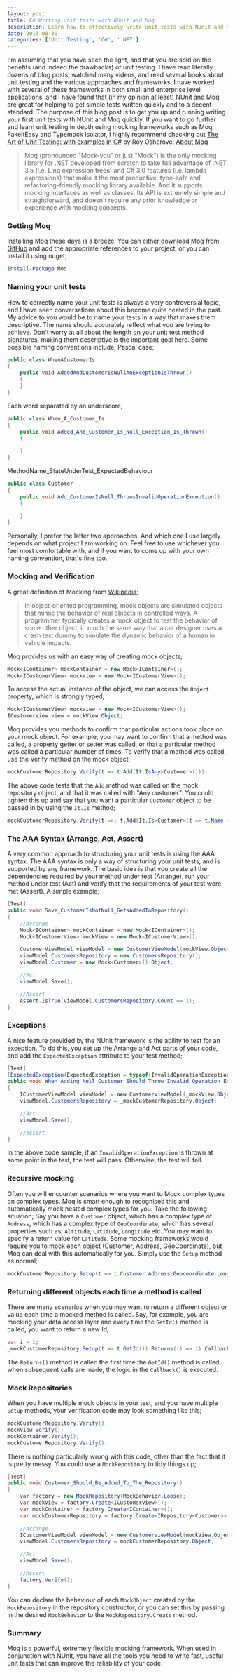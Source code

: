 ```yaml
---
layout: post
title: C# Writing unit tests with NUnit and Moq
description: Learn how to effectively write unit tests with NUnit and Moq. This tutorial covers getting started, naming conventions, best practices and more.
date: 2013-08-30
categories: ['Unit Testing', 'C#', '.NET']
---
```


I'm assuming that you have seen the light, and that you are sold on the benefits (and indeed the drawbacks) of unit testing. I have read literally dozens of blog posts, watched many videos, and read several books about unit testing and the various approaches and frameworks. I have worked with several of these frameworks in both small and enterprise level applications, and I have found that (in my opinion at least) NUnit and Moq are great for helping to get simple tests written quickly and to a decent standard. The purpose of this blog post is to get you up and running writing your first unit tests with NUnit and Moq quickly. If you want to go further and learn unit testing in depth using mocking frameworks such as Moq, FakeItEasy and Typemock Isolator, I highly recommend checking out [The Art of Unit Testing: with examples in C#](http://www.amazon.co.uk/gp/product/1617290890/ref=as_li_tf_tl?ie=UTF8&camp=1634&creative=6738&creativeASIN=1617290890&linkCode=as2&tag=jprecom-21) by Roy Osherove. [About Moq](https://code.google.com/p/moq/ 'Moq')

> Moq (pronounced "Mock-you" or just "Mock") is the only mocking library for .NET developed from scratch to take full advantage of .NET 3.5 (i.e. Linq expression trees) and C# 3.0 features (i.e. lambda expressions) that make it the most productive, type-safe and refactoring-friendly mocking library available. And it supports mocking interfaces as well as classes. Its API is extremely simple and straightforward, and doesn't require any prior knowledge or experience with mocking concepts.

### Getting Moq

Installing Moq these days is a breeze. You can either [download Moq from GitHub](https://github.com/Moq/moq4 'Moq on GitHub') and add the appropriate references to your project, or you can install it using nuget;

```powershell
Install-Package Moq
```

### Naming your unit tests

How to correctly name your unit tests is always a very controversial topic, and I have seen conversations about this become quite heated in the past. My advice to you would be to name your tests in a way that makes them descriptive. The name should accurately reflect what you are trying to achieve. Don't worry at all about the length on your unit test method signatures, making them descriptive is the important goal here. Some possible naming conventions include; Pascal case;

```csharp
public class WhenACustomerIs
{
    public void AddedAndCustomerIsNullAnExceptionIsThrown()
    {
    }
}
```

Each word separated by an underscore;

```csharp
public class When_A_Customer_Is
{
    public void Added_And_Customer_Is_Null_Exception_Is_Thrown()
    {

    }
}
```

MethodName_StateUnderTest_ExpectedBehaviour

```csharp
public class Customer
{
    public void Add_CustomerIsNull_ThrowsInvalidOperationException()
    {

    }
}
```

Personally, I prefer the latter two approaches. And which one I use largely depends on what project I am working on. Feel free to use whichever you feel most comfortable with, and if you want to come up with your own naming convention, that's fine too.

### Mocking and Verification

A great definition of Mocking from [Wikipedia](http://en.wikipedia.org/wiki/Mock_object 'Mock Object');

> In object-oriented programming, mock objects are simulated objects that mimic the behavior of real objects in controlled ways. A programmer typically creates a mock object to test the behavior of some other object, in much the same way that a car designer uses a crash test dummy to simulate the dynamic behavior of a human in vehicle impacts.

Moq provides us with an easy way of creating mock objects;

```csharp
Mock<IContainer> mockContainer = new Mock<IContainer>();
Mock<ICustomerView> mockView = new Mock<ICustomerView>();
```

To access the actual instance of the object, we can access the `Object` property, which is strongly typed;

```csharp
Mock<ICustomerView> mockView = new Mock<ICustomerView>();
ICustomerView view = mockView.Object;
```

Moq provides you methods to confirm that particular actions took place on your mock object. For example, you may want to confirm that a method was called, a property getter or setter was called, or that a particular method was called a particular number of times. To verify that a method was called, use the Verify method on the mock object;

```csharp
mockCustomerRepository.Verify(t => t.Add(It.IsAny<Customer>()));
```

The above code tests that the `Add` method was called on the mock repository object, and that it was called with "Any customer". You could tighten this up and say that you want a particular `Customer` object to be passed in by using the `It.Is` method;

```csharp
mockCustomerRepository.Verify(t =>; t.Add(It.Is<Customer>(t => t.Name == "Jon")));
```

### The AAA Syntax (Arrange, Act, Assert)

A very common approach to structuring your unit tests is using the AAA syntax. The AAA syntax is only a way of structuring your unit tests, and is supported by any framework. The basic idea is that you create all the dependencies required by your method under test (Arrange), run your method under test (Act) and verify that the requirements of your test were met (Assert). A simple example;

```csharp
[Test]
public void Save_CustomerIsNotNull_GetsAddedToRepository()
{
    //Arrange
    Mock<IContainer> mockContainer = new Mock<IContainer>();
    Mock<ICustomerView> mockView = new Mock<ICustomerView>();

    CustomerViewModel viewModel = new CustomerViewModel(mockView.Object, mockContainer.Object);
    viewModel.CustomersRepository = new CustomersRepository();
    viewModel.Customer = new Mock<Customer>().Object;

    //Act
    viewModel.Save();

    //Assert
    Assert.IsTrue(viewModel.CustomersRepository.Count == 1);
}
```

### Exceptions

A nice feature provided by the NUnit framework is the ability to test for an exception. To do this, you set up the Arrange and Act parts of your code, and add the `ExpectedException` attribute to your test method;

```csharp
[Test]
[ExpectedException(ExpectedException = typeof(InvalidOperationException))]
public void When_Adding_Null_Customer_Should_Throw_Invalid_Operation_Exception()
{
    ICustomerViewModel viewModel = new CustomerViewModel(_mockView.Object, _mockContainer.Object);
    viewModel.CustomersRepository = _mockCustomerRepository.Object;

    //Act
    viewModel.Save();

    //Assert
}
```

In the above code sample, if an `InvalidOperationException` is thrown at some point in the test, the test will pass. Otherwise, the test will fail.

### Recursive mocking

Often you will encounter scenarios where you want to Mock complex types on complex types. Moq is smart enough to recognised this and automatically mock nested complex types for you. Take the following situation; Say you have a `Customer` object, which has a complex type of `Address`, which has a complex type of `GeoCoordinate`, which has several properties such as; `Altitude`, `Latitude`, `Longitude` etc. You may want to specify a return value for `Latitude`. Some mocking frameworks would require you to mock each object (Customer, Address, GeoCoordinate), but Moq can deal with this automatically for you. Simply use the `Setup` method as normal;

```csharp
mockCustomerRepository.Setup(t => t.Customer.Address.Geocoordinate.Longitude).Returns(13.92);
```

### Returning different objects each time a method is called

There are many scenarios when you may want to return a different object or value each time a mocked method is called. Say, for example, you are mocking your data access layer and every time the `GetId()` method is called, you want to return a new Id;

```csharp
var i = 1;
_mockCustomerRepository.Setup(t => t.GetId()).Returns(() => i).Callback(() => i++);
```

The `Returns()` method is called the first time the `GetId()` method is called, when subsequent calls are made, the logic in the `Callback()` is executed.

### Mock Repositories

When you have multiple mock objects in your test, and you have multiple `Setup` methods, your verification code may look something like this;

```csharp
mockCustomerRepository.Verify();
mockView.Verify();
mockContainer.Verify();
mockCustomerRepository.Verify();
```

There is nothing particularly wrong with this code, other than the fact that it is pretty messy. You could use a `MockRepository` to tidy things up;

```csharp
[Test]
public void Customer_Should_Be_Added_To_The_Repository()
{
    var factory = new MockRepository(MockBehavior.Loose);
    var mockView = factory.Create<ICustomerView>();
    var mockContainer = factory.Create<IContainer>();
    var mockCustomerRepository = factory.Create<IRepository<Customer>>();

    //Arrange
    ICustomerViewModel viewModel = new CustomerViewModel(mockView.Object, mockContainer.Object);
    viewModel.CustomersRepository = mockCustomerRepository.Object;

    //Act
    viewModel.Save();

    //Assert
    factory.Verify();
}
```

You can declare the behaviour of each `MockObject` created by the `MockRepository` in the repository constructor, or you can set this by passing in the desired `MockBehavior` to the `MockRepository.Create` method.

### Summary

Moq is a powerful, extremely flexible mocking framework. When used in conjunction with NUnit, you have all the tools you need to write fast, useful unit tests that can improve the reliability of your code.
